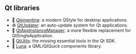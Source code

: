 ## Qt libraries

- 🍊 [Qlementine](https://oclero.github.io/qlementine): a modern QStyle for desktop applications.
- ♻️ [QtUpdater](https://github.com/oclero/qtupdater): an auto-update system for Qt applications.
- 📨 [QtAppInstanceManager](https://github.com/oclero/qtappinstancemanager): a more flexible replacement for QtSingleApplication.
- 🔧 [QtUtils](https://github.com/oclero/qtutils): the missing essential tools in the Qt SDK.
- 🌙 [Luna](https://github.com/oclero/luna): a QML/QtQuick components library.
